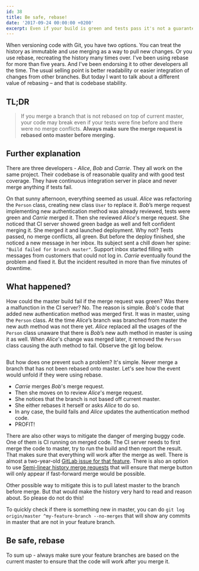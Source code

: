 ```yaml
---
id: 38
title: Be safe, rebase! 
date: '2017-09-24 00:00:00 +0200'
excerpt: Even if your build is green and tests pass it's not a guarantee that it won't fail after you merge. You should always rebase onto master before merging! To learn more read the full blogpost.  
---
```


When versioning code with Git, you have two options. You can treat the history as immutable and use merging as a way to pull new changes. Or you use rebase, recreating the history many times over.  I've been using rebase for more than five years. And I've been endorsing it to other developers all the time. The usual selling point is better readability or easier integration of changes from other branches. But today I want to talk about a different value of rebasing – and that is codebase stability.

## TL;DR

> If you merge a branch that is not rebased on top of current master, your code may break even if your tests were fine before and there were no merge conflicts. **Always make sure the merge request is rebased onto master before merging.** 

## Further explanation

There are three developers - *Alice*, *Bob* and *Carrie*. They all work on the same project. Their codebase is of reasonable quality and with good test coverage. They have continuous integration server in place and never merge anything if tests fail.
 
On that sunny afternoon, everything seemed as usual. *Alice* was refactoring the `Person` class, creating new class `User` to replace it. *Bob*’s merge request implementing new authentication method was already reviewed, tests were green and *Carrie* merged it. Then she reviewed *Alice*'s merge request. She noticed that CI server showed green badge as well and felt confident merging it. She merged it and launched deployment. Why not? Tests passed, no merge conflicts, all green. But before the deploy finished, she noticed a new message in her inbox. Its subject sent a chill down her spine: `"Build failed for branch master"`. Support inbox started filling with messages from customers that could not log in. *Carrie* eventually found the problem and fixed it. But the incident resulted in more than five minutes of downtime.

## What happened? 

How could the master build fail if the merge request was green? Was there a malfunction in the CI server? No. The reason is simple. *Bob*'s code that added new authentication method was merged first. It was in master, using the `Person` class. At the time *Alice*’s branch was branched from master the new auth method was not there yet. *Alice* replaced all the usages of the `Person` class unaware that there is *Bob*’s new auth method in master is using it as well. When *Alice*'s change was merged later, it removed the `Person` class causing the auth method to fail. Observe the git log below.
 
<link rel="stylesheet" href="https://cdnjs.cloudflare.com/ajax/libs/gitgraph.js/1.11.4/gitgraph.min.css" />
<script src="https://cdnjs.cloudflare.com/ajax/libs/gitgraph.js/1.11.4/gitgraph.min.js"></script>
<div style="width:99%;margin:0 auto;overflow-x:scroll"><canvas id="gitGraph"></canvas></div>
<script src="/assets/js/posts/be-safe-rebase.js"></script>
 
 
But how does one prevent such a problem? It's simple. Never merge a branch that has not been rebased onto master. Let's see how the event would unfold if they were using rebase.
 
* *Carrie* merges *Bob*'s merge request. 
* Then she moves on to review *Alice*'s merge request. 
* She notices that the branch is not based off current master. 
* She either rebases it herself or asks *Alice* to do so. 
* In any case, the build fails and *Alice* updates the authentication method code. 
* PROFIT! 

There are also other ways to mitigate the danger of merging buggy code. One of them is CI running on merged code. The CI server needs to first merge the code to master, try to run the build and then report the result. That makes sure that everything will work after the merge as well. There is almost a two-year-old [GitLab issue for that feature](https://gitlab.com/gitlab-org/gitlab-ce/issues/4176). There is also an option to use [Semi-linear history merge requests](https://docs.gitlab.com/ee/user/project/merge_requests/index.html#semi-linear-history-merge-requests) that will ensure that merge button will only appear if fast-forward merge would be possible. 

Other possible way to mitigate this is to pull latest master to the branch before merge. But that would make the history very hard to read and reason about. So please do not do this! 

To quickly check if there is something new in master, you can do `git log origin/master ^my-feature-branch --no-merges` that will show any commits in master that are not in your feature branch. 

## Be safe, rebase

To sum up - always make sure your feature branches are based on the current master to ensure that the code will work after you merge it. 




 
